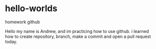 # hello-worlds
homework github 


Hello my name is Andrew, and im practicing how to use github. i learned how to create
repository, branch, make a commit and open a pull request today.
